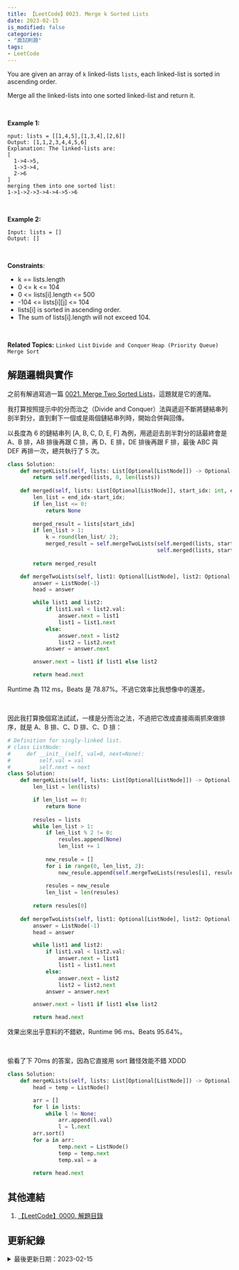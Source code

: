 ```yaml
---
title: 【LeetCode】0023. Merge k Sorted Lists
date: 2023-02-15
is_modified: false
categories:
- "面試刷題"
tags:
- LeetCode
--- 
```


You are given an array of `k` linked-lists `lists`, each linked-list is sorted in ascending order.

Merge all the linked-lists into one sorted linked-list and return it.

<!--more-->
<br>

**Example 1:**
```
nput: lists = [[1,4,5],[1,3,4],[2,6]]
Output: [1,1,2,3,4,4,5,6]
Explanation: The linked-lists are:
[
  1->4->5,
  1->3->4,
  2->6
]
merging them into one sorted list:
1->1->2->3->4->4->5->6
```

<br>

**Example 2:**
```
Input: lists = []
Output: []
```

<br>

**Constraints**:
- k == lists.length
- 0 <= k <= 104
- 0 <= lists[i].length <= 500
- -104 <= lists[i][j] <= 104
- lists[i] is sorted in ascending order.
- The sum of lists[i].length will not exceed 104.


<br>

**Related Topics:** `Linked List` `Divide and Conquer` `Heap (Priority Queue)`  `Merge Sort`


## 解題邏輯與實作
之前有解過寫過一篇 [0021. Merge Two Sorted Lists](/LeetCode-0021-Merge-Two-Sorted-Lists)，這題就是它的進階。

我打算按照提示中的分而治之（Divide and Conquer）法與遞迴不斷將鏈結串列剖半對分，直到剩下一個或是兩個鏈結串列時，開始合併與回傳。

以長度為 6 的鏈結串列 [A, B, C, D, E, F] 為例，用遞迴去剖半對分的話最終會是 A、B 排，AB 排後再跟 C 排，再 D、E 排，DE 排後再跟 F 排，最後 ABC 與 DEF 再排一次，總共執行了 5 次。

```python
class Solution:
    def mergeKLists(self, lists: List[Optional[ListNode]]) -> Optional[ListNode]:    
        return self.merged(lists, 0, len(lists))
    
    def merged(self, lists: List[Optional[ListNode]], start_idx: int, end_idx: int) -> Optional[ListNode]:
        len_list = end_idx-start_idx;
        if len_list <= 0:
            return None
  
        merged_result = lists[start_idx]
        if len_list > 1:
            k = round(len_list/ 2);
            merged_result = self.mergeTwoLists(self.merged(lists, start_idx, start_idx+k), 
                                               self.merged(lists, start_idx+k, end_idx))
      
        return merged_result    

    def mergeTwoLists(self, list1: Optional[ListNode], list2: Optional[ListNode]) -> Optional[ListNode]:
        answer = ListNode(-1)
        head = answer

        while list1 and list2:
            if list1.val < list2.val:
                answer.next = list1
                list1 = list1.next    
            else:
                answer.next = list2
                list2 = list2.next
            answer = answer.next

        answer.next = list1 if list1 else list2

        return head.next 
```
Runtime 為 112 ms，Beats 是 78.87%。不過它效率比我想像中的還差。

<br class="big">

因此我打算換個寫法試試，一樣是分而治之法，不過把它改成直接兩兩抓來做排序，就是 A、B 排、C、D 排、C、D 排：

```python
# Definition for singly-linked list.
# class ListNode:
#     def __init__(self, val=0, next=None):
#         self.val = val
#         self.next = next
class Solution:
    def mergeKLists(self, lists: List[Optional[ListNode]]) -> Optional[ListNode]:
        len_list = len(lists)

        if len_list == 0:
            return None
      
        resules = lists        
        while len_list > 1:
            if len_list % 2 != 0:
                resules.append(None)
                len_list += 1
                
            new_resule = []            
            for i in range(0, len_list, 2):
                new_resule.append(self.mergeTwoLists(resules[i], resules[i+1]))
        
            resules = new_resule
            len_list = len(resules)
            
        return resules[0]    
 
    def mergeTwoLists(self, list1: Optional[ListNode], list2: Optional[ListNode]) -> Optional[ListNode]:
        answer = ListNode(-1)
        head = answer

        while list1 and list2:
            if list1.val < list2.val:
                answer.next = list1
                list1 = list1.next    
            else:
                answer.next = list2
                list2 = list2.next
            answer = answer.next

        answer.next = list1 if list1 else list2

        return head.next 
```
效果出來出乎意料的不錯欸，Runtime 96 ms、Beats 95.64%。

<br class="big">

偷看了下 70ms 的答案，因為它直接用 sort 難怪效能不錯 XDDD

```python
class Solution:
    def mergeKLists(self, lists: List[Optional[ListNode]]) -> Optional[ListNode]:
        head = temp = ListNode()

        arr = []
        for l in lists:
            while l != None:
                arr.append(l.val)
                l = l.next
        arr.sort()
        for a in arr:
                temp.next = ListNode()
                temp = temp.next
                temp.val = a       
        
        return head.next
```


## 其他連結
1. [【LeetCode】0000. 解題目錄](/LeetCode-0000-Contents/)



## 更新紀錄
<details class="update_stamp">
  <summary>最後更新日期：2023-02-15</summary>
  <ul>
    <li>2023-02-15 發布</li>
    <li>2023-01-11 完稿</li>
    <li>2023-01-11 起稿</li>
  </ul>
</details>

